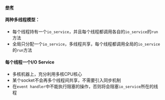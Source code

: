 #### [参考](http://senlinzhan.github.io/2017/09/17/boost-asio/)

#### 两种多线程模型：

- 每个线程持有一个`io_service`，并且每个线程都调用各自的`io_service`的`run`方法
- 全局只分配一个`io_service`，多线程共享，每个线程都调用全局的`io_service`的`run`方法



#### 每个线程一个I/O Service

- 多核机器上，充分利用多核CPU核心
- 某个socket不会再多个线程间共享，不需要引入同步机制
- 在`event handler`中不能执行阻塞的操作，否则将会阻塞`io_service`所在的线程


